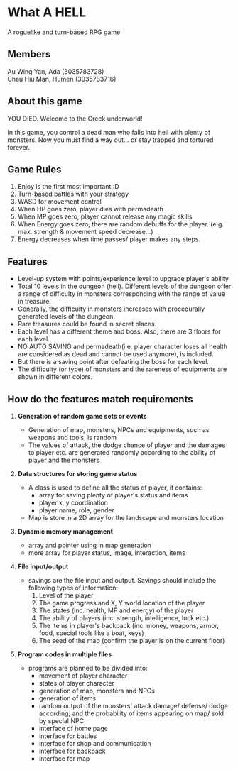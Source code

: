 #  What A HELL
A roguelike and turn-based RPG game

## Members
Au Wing Yan, Ada (3035783728)<br>
Chau Hiu Man, Humen (3035783716)

## About this game
YOU DIED. Welcome to the Greek underworld!

In this game, you control a dead man who falls into hell with plenty of monsters. Now you must find a way out… or stay trapped and tortured forever.

## Game Rules
1. Enjoy is the first most important :D<br>
2. Turn-based battles with your strategy<br>
2. WASD for movement control<br>
3. When HP goes zero, player dies with permadeath<br>
4. When MP goes zero, player cannot release any magic skills<br>
5. When Energy goes zero, there are random debuffs for the player. (e.g. max. strength & movement speed decrease...)<br>
6. Energy decreases when time passes/ player makes any steps.<br>

## Features
- Level-up system with points/experience level to upgrade player's ability <br>
- Total 10 levels in the dungeon (hell). Different levels of the dungeon offer a range of difficulty in monsters corresponding with the range of value in treasure.<br>
- Generally, the difficulty in monsters increases with procedurally generated levels of the dungeon.<br>
- Rare treasures could be found in secret places.<br>
- Each level has a different theme and boss. Also, there are 3 floors for each level.<br>
- NO AUTO SAVING and permadeath(i.e. player character loses all health are considered as dead and cannot be used anymore), is included. <br>
- But there is a saving point after defeating the boss for each level.<br>
- The difficulty (or type) of monsters and the rareness of equipments are shown in different colors.<br>

## How do the features match requirements
1. **Generation of random game sets or events**
    - Generation of map, monsters, NPCs and equipments, such as weapons and tools, is random <br>
    - The values of attack, the dodge chance of player and the damages to player etc. are generated randomly according to the ability of player and the monsters<br>

2. **Data structures for storing game status**
    - A class is used to define all the status of player, it contains:
        - array for saving plenty of player's status and items
        - player x, y coordination
        - player name, role, gender
    - Map is store in a 2D array for the landscape and monsters location

3. **Dynamic memory management**
    - array and pointer using in map generation
    - more array for player status, image, interaction, items

4. **File input/output**
    - savings are the file input and output. Savings should include the following types of information:<br>
        1. Level of the player<br>
        2. The game progress and X, Y world location of the player<br>
        3. The states (inc. health, MP and energy) of the player<br>
        4. The ability of players (inc. strength, intelligence, luck etc.)<br>
        5. The items in player's backpack (inc. money, weapons, armor, food, special tools like a boat, keys)<br>
        6. The seed of the map (confirm the player is on the current floor)<br>
5. **Program codes in multiple files**
    - programs are planned to be divided into:
        - movement of player character
        - states of player character
        - generation of map, monsters and NPCs
        - generation of items
        - random output of the monsters' attack damage/ defense/ dodge according; and the probability of items appearing on map/ sold by special NPC
        - interface of home page
        - interface for battles
        - interface for shop and communication
        - interface for backpack
        - interface for map
